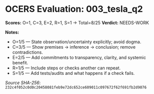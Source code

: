 # OCERS Evaluation: 003_tesla_q2

**Scores:** O=1, C=3, E=2, R=1, S=1 → Total=8/25
**Verdict:** NEEDS-WORK

**Notes:**
- O=1/5 — State observation/uncertainty explicitly; avoid dogma.
- C=3/5 — Show premises → inference → conclusion; remove contradictions.
- E=2/5 — Add commitments to transparency, clarity, and systemic benefit.
- R=1/5 — Include steps or checks another can repeat.
- S=1/5 — Add tests/audits and what happens if a check fails.

_Source SHA-256_: `232c4f052c0d0c20458081feb9e72dc652ce609011c097672f62f691fb2d9076`
